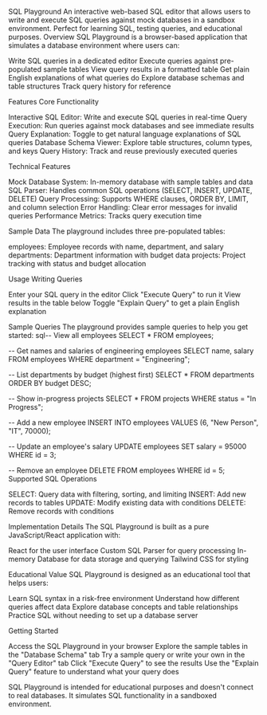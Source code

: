 SQL Playground
An interactive web-based SQL editor that allows users to write and execute SQL queries against mock databases in a sandbox environment. Perfect for learning SQL, testing queries, and educational purposes.
Overview
SQL Playground is a browser-based application that simulates a database environment where users can:

Write SQL queries in a dedicated editor
Execute queries against pre-populated sample tables
View query results in a formatted table
Get plain English explanations of what queries do
Explore database schemas and table structures
Track query history for reference

Features
Core Functionality

Interactive SQL Editor: Write and execute SQL queries in real-time
Query Execution: Run queries against mock databases and see immediate results
Query Explanation: Toggle to get natural language explanations of SQL queries
Database Schema Viewer: Explore table structures, column types, and keys
Query History: Track and reuse previously executed queries

Technical Features

Mock Database System: In-memory database with sample tables and data
SQL Parser: Handles common SQL operations (SELECT, INSERT, UPDATE, DELETE)
Query Processing: Supports WHERE clauses, ORDER BY, LIMIT, and column selection
Error Handling: Clear error messages for invalid queries
Performance Metrics: Tracks query execution time

Sample Data
The playground includes three pre-populated tables:

employees: Employee records with name, department, and salary
departments: Department information with budget data
projects: Project tracking with status and budget allocation

Usage
Writing Queries

Enter your SQL query in the editor
Click "Execute Query" to run it
View results in the table below
Toggle "Explain Query" to get a plain English explanation

Sample Queries
The playground provides sample queries to help you get started:
sql-- View all employees
SELECT * FROM employees;

-- Get names and salaries of engineering employees
SELECT name, salary FROM employees WHERE department = "Engineering";

-- List departments by budget (highest first)
SELECT * FROM departments ORDER BY budget DESC;

-- Show in-progress projects
SELECT * FROM projects WHERE status = "In Progress";

-- Add a new employee
INSERT INTO employees VALUES (6, "New Person", "IT", 70000);

-- Update an employee's salary
UPDATE employees SET salary = 95000 WHERE id = 3;

-- Remove an employee
DELETE FROM employees WHERE id = 5;
Supported SQL Operations

SELECT: Query data with filtering, sorting, and limiting
INSERT: Add new records to tables
UPDATE: Modify existing data with conditions
DELETE: Remove records with conditions

Implementation Details
The SQL Playground is built as a pure JavaScript/React application with:

React for the user interface
Custom SQL Parser for query processing
In-memory Database for data storage and querying
Tailwind CSS for styling

Educational Value
SQL Playground is designed as an educational tool that helps users:

Learn SQL syntax in a risk-free environment
Understand how different queries affect data
Explore database concepts and table relationships
Practice SQL without needing to set up a database server

Getting Started

Access the SQL Playground in your browser
Explore the sample tables in the "Database Schema" tab
Try a sample query or write your own in the "Query Editor" tab
Click "Execute Query" to see the results
Use the "Explain Query" feature to understand what your query does


SQL Playground is intended for educational purposes and doesn't connect to real databases. It simulates SQL functionality in a sandboxed environment.
